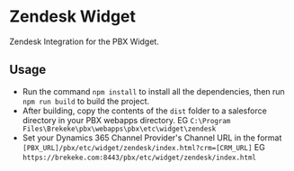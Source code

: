 # Zendesk Widget

Zendesk Integration for the PBX Widget.

## Usage

- Run the command `npm install` to install all the dependencies, then run `npm run build` to build the project.
- After building, copy the contents of the `dist` folder to a salesforce directory in your PBX webapps directory. EG `C:\Program Files\Brekeke\pbx\webapps\pbx\etc\widget\zendesk`
- Set your Dynamics 365 Channel Provider's Channel URL in the format `[PBX_URL]/pbx/etc/widget/zendesk/index.html?crm=[CRM_URL]` EG `https://brekeke.com:8443/pbx/etc/widget/zendesk/index.html`
